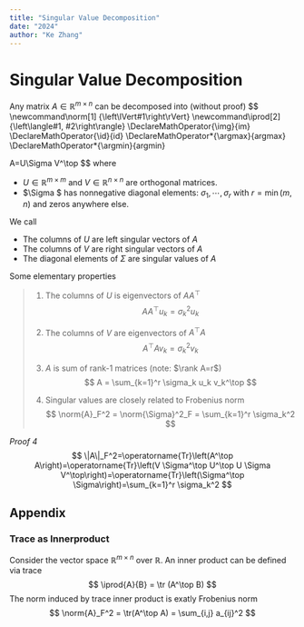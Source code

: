 ```yaml
---
title: "Singular Value Decomposition"
date: "2024"
author: "Ke Zhang"
---
```


# Singular Value Decomposition

Any matrix $A\in\mathbb R^{m\times n}$ can be decomposed into (without proof)
$$
\newcommand\norm[1] {\left\lVert#1\right\rVert}
\newcommand\iprod[2]{\left\langle#1, #2\right\rangle}
\DeclareMathOperator{\img}{im}
\DeclareMathOperator{\id}{id}
\DeclareMathOperator*{\argmax}{argmax}
\DeclareMathOperator*{\argmin}{argmin}

A=U\Sigma V^\top
$$
where

* $U\in\mathbb R^{m\times m}$ and $V\in\mathbb R^{n\times n}$ are orthogonal matrices. 
* $\Sigma $ has nonnegative diagonal elements: $\sigma_1,\cdots, \sigma_r$ with $r=\min(m,n)$ and zeros anywhere else.

We call

* The columns of $U$ are left singular vectors of $A$
* The columns of $V$ are right singular vectors of $A$
* The diagonal elements of $\Sigma$ are singular values of $A$ 

Some elementary properties

> 1. The columns of $U$ is eigenvectors of $AA^\top$
>    $$
>    AA^\top u_k = \sigma_k^2 u_k
>    $$
>
> 2. The columns of $V$ are eigenvectors of $A^\top A$ 
>    $$
>    A^\top A v_k = \sigma_k^2 v_k
>    $$
>
> 3. $A$ is sum of rank-1 matrices (note: $\rank A=r$)
>    $$
>    A = \sum_{k=1}^r \sigma_k u_k v_k^\top
>    $$
>
> 4. Singular values are closely related to Frobenius norm
>    $$
>    \norm{A}_F^2 = \norm{\Sigma}^2_F = \sum_{k=1}^r \sigma_k^2
>    $$
>    

*Proof 4* 
$$
\|A\|_F^2=\operatorname{Tr}\left(A^\top A\right)=\operatorname{Tr}\left(V \Sigma^\top U^\top U \Sigma V^\top\right)=\operatorname{Tr}\left(\Sigma^\top \Sigma\right)=\sum_{k=1}^r \sigma_k^2
$$


## Appendix

### Trace as Innerproduct

Consider the vector space $\mathbb R^{m\times n}$ over $\mathbb R$. An inner product can be defined via trace
$$
\iprod{A}{B} = \tr (A^\top B)
$$
The norm induced by trace inner product is exatly Frobenius norm
$$
\norm{A}_F^2 = \tr(A^\top A) = \sum_{i,j} a_{ij}^2
$$
